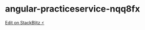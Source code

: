 # angular-practiceservice-nqq8fx

[Edit on StackBlitz ⚡️](https://stackblitz.com/edit/angular-practiceservice-nqq8fx)
